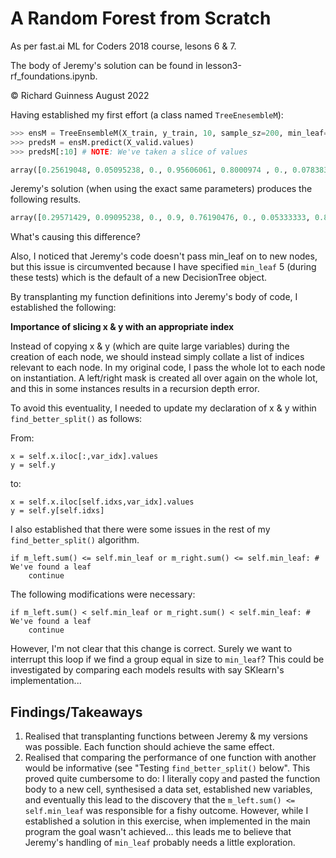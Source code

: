 # A Random Forest from Scratch

As per fast.ai ML for Coders 2018 course, lesons 6 & 7.

The body of Jeremy's solution can be found in lesson3-rf_foundations.ipynb.

&copy; Richard Guinness August 2022

Having established my first effort (a class named `TreeEnesembleM`):

```python
>>> ensM = TreeEnsembleM(X_train, y_train, 10, sample_sz=200, min_leaf=5)
>>> predsM = ensM.predict(X_valid.values)
>>> predsM[:10] # NOTE: We've taken a slice of values

array([0.25619048, 0.05095238, 0., 0.95606061, 0.8000974 , 0., 0.07838384, 0.83492063, 0., 0.36852814])
```

Jeremy's solution (when using the exact same parameters) produces the following results.

```python
array([0.29571429, 0.09095238, 0., 0.9, 0.76190476, 0., 0.05333333, 0.88380952, 0., 0.35587302])
```

What's causing this difference?

Also, I noticed that Jeremy's code doesn't pass min_leaf on to new nodes, but this issue is circumvented because I have specified `min_leaf` 5 (during these tests) which is the default of a new DecisionTree object.

By transplanting my function definitions into Jeremy's body of code, I established the following:

__Importance of slicing x & y with an appropriate index__

Instead of copying x & y (which are quite large variables) during the creation of each node, we should instead simply collate a list of indices relevant to each node. In my original code, I pass the whole lot to each node on instantiation. A left/right mask is created all over again on the whole lot, and this in some instances results in a recursion depth error.

To avoid this eventuality, I needed to update my declaration of x & y within `find_better_split()` as follows:

From:

    x = self.x.iloc[:,var_idx].values
    y = self.y
    
to:

    x = self.x.iloc[self.idxs,var_idx].values
    y = self.y[self.idxs]

I also established that there were some issues in the rest of my `find_better_split()` algorithm.

    if m_left.sum() <= self.min_leaf or m_right.sum() <= self.min_leaf: # We've found a leaf
        continue

The following modifications were necessary:


    if m_left.sum() < self.min_leaf or m_right.sum() < self.min_leaf: # We've found a leaf
        continue

However, I'm not clear that this change is correct. Surely we want to interrupt this loop if we find a group equal in size to `min_leaf`? This could be investigated by comparing each models results with say SKlearn's implementation...

## Findings/Takeaways

1. Realised that transplanting functions between Jeremy & my versions was possible. Each function should achieve the same effect.
2. Realised that comparing the performance of one function with another would be informative (see "Testing `find_better_split()` below". This proved quite cumbersome to do: I literally copy and pasted the function body to a new cell, synthesised a data set, established new variables, and eventually this lead to the discovery that the `m_left.sum() <= self.min_leaf` was responsible for a fishy outcome. However, while I established a solution in this exercise, when implemented in the main program the goal wasn't achieved... this leads me to believe that Jeremy's handling of `min_leaf` probably needs a little exploration.